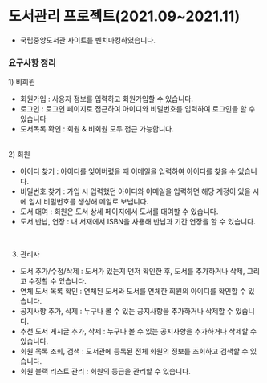 # 도서관리 프로젝트(2021.09~2021.11)
- 국립중앙도서관 사이트를 벤치마킹하였습니다.<br>

<h3>요구사항 정리</h3>
1) 비회원<br>

- 회원가입 : 사용자 정보를 입력하고 회원가입할 수 있습니다.
- 로그인 : 로그인 페이지로 접근하여 아이디와 비밀번호를 입력하여 로그인을 할 수 있습니다
- 도서목록 확인 : 회원 & 비회원 모두 접근 가능합니다.
<br>
2) 회원<br>

- 아이디 찾기 : 아이디를 잊어버렸을 때 이메일을 입력하여 아이디를 찾을 수 있습니다.
- 비밀번호 찾기 : 가입 시 입력했던 아이디와 이메일을 입력하면 해당 계정이 있을 시에 임시 비밀번호를 생성해 메일로 보냅니다.
- 도서 대여 : 회원은 도서 상세 페이지에서 도서를 대여할 수 있습니다.
- 도서 반납, 연장 : 내 서재에서 ISBN을 사용해 반납과 기간 연장을 할 수 있습니다.
<br>

3) 관리자<br>

- 도서 추가/수정/삭제 : 도서가 있는지 먼저 확인한 후, 도서를 추가하거나 삭제, 그리고 수정할 수 있습니다.
- 연체 도서 목록 확인 : 연체된 도서와 도서를 연체한 회원의 아이디를 확인할 수 있습니다.
- 공지사항 추가, 삭제 : 누구나 볼 수 있는 공지사항을 추가하거나 삭제할 수 있습니다.
- 추천 도서 게시글 추가, 삭제 : 누구나 볼 수 있는 공지사항을 추가하거나 삭제할 수 있습니다.
- 회원 목록 조회, 검색 : 도서관에 등록된 전체 회원의 정보를 조회하고 검색할 수 있습니다.
- 회원 블랙 리스트 관리 : 회원의 등급을 관리할 수 있습니다.




 
